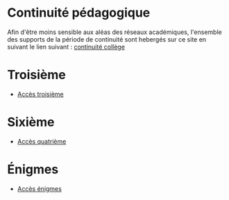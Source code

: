 # Continuité pédagogique

Afin d'être moins sensible aux aléas des réseaux académiques, l'ensemble des supports de la période de continuité sont hebergés sur ce site en suivant le lien suivant : [continuité collège]()

# Troisième 

- [Accès troisième](.)



# Sixième

- [Accès quatrième](.)

# Énigmes

- [Accès énigmes](.)

